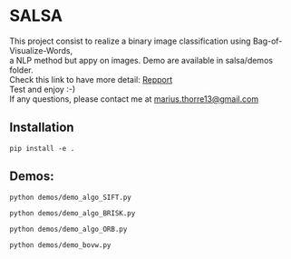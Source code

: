 # SALSA

This project consist to realize a binary image classification using Bag-of-Visualize-Words, <br>
a NLP method but appy on images.
Demo are available in salsa/demos folder. <br>
Check this link to have more detail: <a href="https://drive.google.com/file/d/1a3fmc0ARJvKNyCvSsu4M_CnNoqlXoT9Q/view?usp=sharing">Repport</a> <br>
Test and enjoy :-) <br>
If any questions, please contact me at marius.thorre13@gmail.com

## Installation
```shell
pip install -e .
```

## Demos:
```
python demos/demo_algo_SIFT.py
```
```
python demos/demo_algo_BRISK.py
```
```
python demos/demo_algo_ORB.py
```
```
python demos/demo_bovw.py
```



